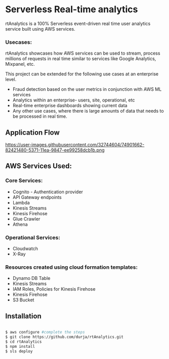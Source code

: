 # Serverless Real-time analytics  

rtAnalytics is a 100% Serverless event-driven real time user analytics service built using AWS services. 

### Usecases: 

rtAnalytics showcases how AWS services can be used to stream, process millions of requests in real time similar to services like Google Analytics, Mixpanel, etc. 

This project can be extended for the following use cases at an enterprise level. 

* Fraud detection based on the user metrics in conjunction with AWS ML services
* Analytics within an enterprise- users, site, operational, etc
* Real-time enterprise dashboards showing current data
* Any other use cases, where there is large amounts of data that needs to be processed in real time. 

## Application Flow 

https://user-images.githubusercontent.com/32744604/74901662-82421480-5371-11ea-9847-ee99258dcb1b.png

## AWS Services Used:

### Core Services:

* Cognito - Authentication provider
* API Gateway endpoints
* Lambda
* Kinesis Streams
* Kinesis Firehose
* Glue Crawler
* Athena

### Operational Services: 
* Cloudwatch
* X-Ray
  
### Resources created using cloud formation templates:

* Dynamo DB Table
* Kinesis Streams
* IAM Roles, Policies for Kinesis Firehose
* Kinesis Firehose
* S3 Bucket

## Installation

```bash

$ aws configure #complete the steps
$ git clone https://github.com/durja/rtAnalytics.git
$ cd rtAnalytics
$ npm install 
$ sls deploy

```